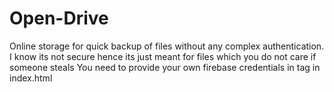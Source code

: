# Open-Drive
Online storage for quick backup of files without any complex authentication. 
I know its not secure hence its just meant for files which you do not care if someone steals
You need to provide your own firebase credentials in <head> tag in index.html 

